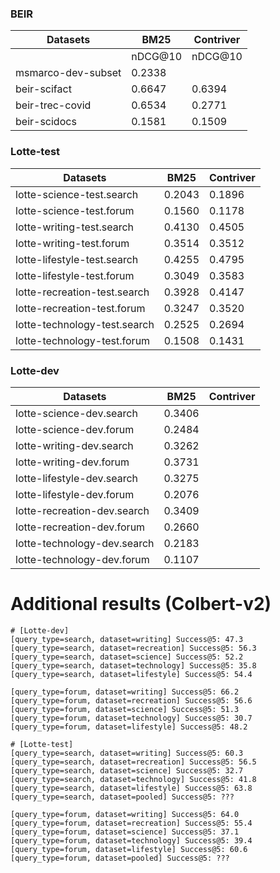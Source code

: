 
### BEIR 
| Datasets                      | BM25    | Contriver | 
| ---                           | ---     | ---       |  
|                               | nDCG@10 | nDCG@10   | 
| msmarco-dev-subset            | 0.2338  |           |
| beir-scifact                  | 0.6647  | 0.6394    |
| beir-trec-covid               | 0.6534  | 0.2771    |
| beir-scidocs                  | 0.1581  | 0.1509    |

### Lotte-test
| Datasets                      | BM25    | Contriver | 
| ---                           | ---     | ---       |  
| lotte-science-test.search     | 0.2043  | 0.1896    |
| lotte-science-test.forum      | 0.1560  | 0.1178    |
| lotte-writing-test.search     | 0.4130  | 0.4505    |
| lotte-writing-test.forum      | 0.3514  | 0.3512    |
| lotte-lifestyle-test.search   | 0.4255  | 0.4795    |
| lotte-lifestyle-test.forum    | 0.3049  | 0.3583    |
| lotte-recreation-test.search  | 0.3928  | 0.4147    |
| lotte-recreation-test.forum   | 0.3247  | 0.3520    |
| lotte-technology-test.search  | 0.2525  | 0.2694    |
| lotte-technology-test.forum   | 0.1508  | 0.1431    |

### Lotte-dev
| Datasets                      | BM25    | Contriver | 
| ---                           | ---     | ---       |  
| lotte-science-dev.search      | 0.3406  |           |
| lotte-science-dev.forum       | 0.2484  |           |
| lotte-writing-dev.search      | 0.3262  |           |
| lotte-writing-dev.forum       | 0.3731  |           |
| lotte-lifestyle-dev.search    | 0.3275  |           |
| lotte-lifestyle-dev.forum     | 0.2076  |           |
| lotte-recreation-dev.search   | 0.3409  |           |
| lotte-recreation-dev.forum    | 0.2660  |           |
| lotte-technology-dev.search   | 0.2183  |           |
| lotte-technology-dev.forum    | 0.1107  |           |

# Additional results (Colbert-v2)

```
# [Lotte-dev]
[query_type=search, dataset=writing] Success@5: 47.3
[query_type=search, dataset=recreation] Success@5: 56.3
[query_type=search, dataset=science] Success@5: 52.2
[query_type=search, dataset=technology] Success@5: 35.8
[query_type=search, dataset=lifestyle] Success@5: 54.4

[query_type=forum, dataset=writing] Success@5: 66.2
[query_type=forum, dataset=recreation] Success@5: 56.6
[query_type=forum, dataset=science] Success@5: 51.3
[query_type=forum, dataset=technology] Success@5: 30.7
[query_type=forum, dataset=lifestyle] Success@5: 48.2

# [Lotte-test]
[query_type=search, dataset=writing] Success@5: 60.3
[query_type=search, dataset=recreation] Success@5: 56.5
[query_type=search, dataset=science] Success@5: 32.7
[query_type=search, dataset=technology] Success@5: 41.8
[query_type=search, dataset=lifestyle] Success@5: 63.8
[query_type=search, dataset=pooled] Success@5: ???

[query_type=forum, dataset=writing] Success@5: 64.0
[query_type=forum, dataset=recreation] Success@5: 55.4
[query_type=forum, dataset=science] Success@5: 37.1
[query_type=forum, dataset=technology] Success@5: 39.4
[query_type=forum, dataset=lifestyle] Success@5: 60.6
[query_type=forum, dataset=pooled] Success@5: ???
```
